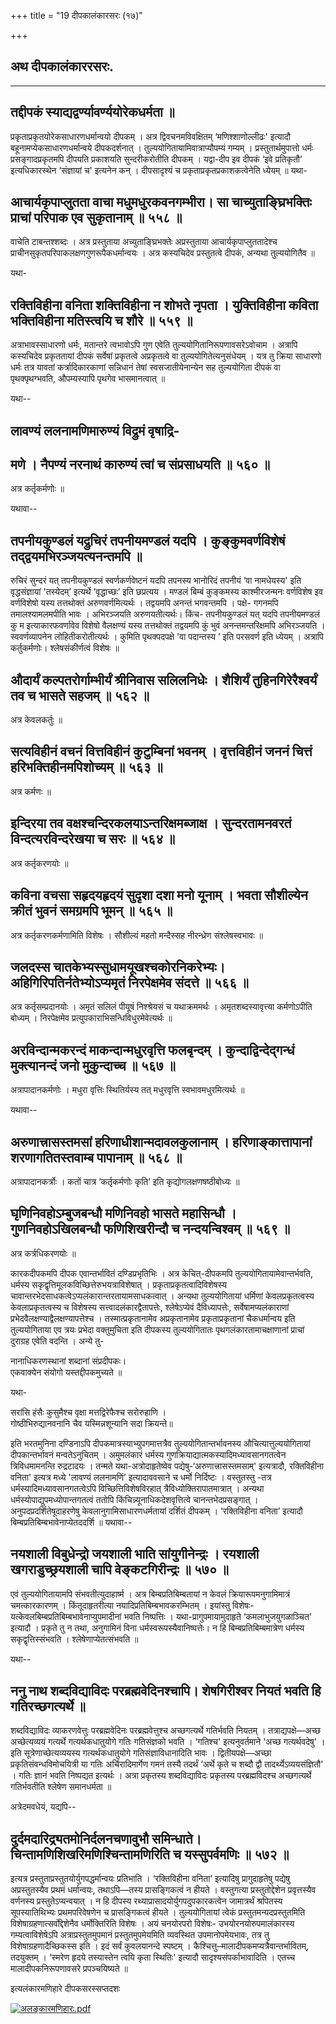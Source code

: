 +++
title = "19 दीपकालंकारसरः (१७)"

+++




## अथ दीपकालंकाररसरः.

------------------------------------------------------------------------



## तद्दीपकं स्याद्यद्वर्ण्यावर्ण्ययोरेकधर्मता ॥

प्रकृताप्रकृतयोरेकसाधारणधर्मान्वयो दीपकम् । अत्र द्विवचनमविवक्षितम्
‘मणिश्शाणोल्लीढः' इत्यादौ बहूनामप्येकसाधारणधर्मान्वये दीपकदर्शनात् ।
तुल्ययोगितायामिवात्राप्यौपम्यं गम्यम् । प्रस्तुतार्थमुपात्तो धर्मः
प्रसङ्गादप्रकृतमपि दीपयति प्रकाशयति सुन्दरीकरोतीति दीपकम् । यद्वा-दीप इव
दीपकं ‘इवे प्रतिकृतौ’ इत्यधिकारस्थेन ‘संज्ञायां च' इत्यनेन कन् ।
दीपसादृश्यं च प्रकृताप्रकृतप्रकाशकत्वेनेति ध्येयम् ॥ यथा-



## आचार्यकृपाप्लुतता वाचा मधुमधुरकवनगम्भीरा। सा चाच्युताङ्घ्रिभक्तिः प्राचां परिपाक एव सुकृतानाम् ॥ ५५८ ॥

वाचेति टाबन्तश्शब्दः । अत्र प्रस्तुताया अच्युताङ्घ्रिभक्तेः
अप्रस्तुताया आचार्यकृपाप्लुततादेश्च
प्राचीनसुकृतपरिपाकलक्षणगुणरूपैकधर्मान्वयः । अत्र कस्यचिदेव प्रस्तुतत्वे
दीपकं, अन्यथा तुल्ययोगितैव ॥

यथा-



## रक्तिविहीना वनिता शक्तिविहीना न शोभते नृपता । युक्तिविहीना कविता भक्तिविहीना मतिस्त्वयि च शौरे ॥ ५५९ ॥

अत्राभावस्साधारणो धर्मः, मतान्तरे त्वभावोऽपि गुण एवेति
तुल्ययोगितानिरूपणावसरेऽवोचाम । अत्रापि कस्यचिदेव प्रकृततायां दीपकं
सर्वेषां प्रकृतत्वे अप्रकृतत्वे वा तुल्ययोगितेत्यनुसंधेयम् । यत्र तु
क्रिया साधारणो धर्मः तत्र यावतां कर्त्रादिकारकाणां सन्निधानं तेषां
स्वसजातीयेनान्येन सह तुल्ययोगिता दीपकं वा पृथक्पृथग्भवति, औपम्यस्यापि
पृथगेव भासमानत्वात् ॥

यथा--



## लावण्यं ललनामणिमारुण्यं विद्रुमं वृषाद्रि-

## मणे । नैपण्यं नरनाथं कारुण्यं त्वां च संप्रसाधयति ॥ ५६० ॥

अत्र कर्तृकर्मणोः ॥

यथावा--



## तपनीयकुण्डलं यद्रुचिरं तपनीयमण्डलं यदपि । कुङ्कुमवर्णविशेषं तद्द्वयमभिरञ्जयत्यनन्तमपि ॥

रुचिरं सुन्दरं यत् तपनीयकुण्डलं स्वर्णकर्णवेष्टनं यदपि तपनस्य भानोरिदं
तपनीयं ‘वा नामधेयस्य' इति वृद्धसंज्ञायां 'तस्येदम्’ इत्यर्थे
‘वृद्धाच्छः’ इति छप्रत्यय । मण्डलं बिम्बं कुङ्कमस्य काश्मीरजन्मनः
वर्णविशेष इव वर्णविशेषो यस्य तत्तथोक्तं अरुणवर्णमित्यर्थः । तद्वयमपि
अनन्तं भगवन्तमपि । पक्षे- गगनमपि तमालश्यामलमपीति भावः । अभिरञ्जयति
अरुणयतीत्यर्थः। किंच- तपनीयकुण्डलं यत् यदपि तपनीयमण्डलं कु म
इत्याकारफवर्णावेव विशेषो वैलक्षण्यं यस्य तत्तथोक्तं तद्वयमपि कुं भुवं
अनन्तमन्तरिक्षमपि अभिरञ्जयति । स्ववर्णव्यापनेन लोहितीकरोतीत्यर्थः ।
कुमिति पृथक्पदपक्षे 'वा पदान्तस्य ’ इति परसवर्ण इति ध्येयम् । अत्रापि
कर्तुकर्मणोः। श्लेषसंकीर्णत्वं विशेषः ॥



## औदार्यं कल्पतरोर्गाम्भीर्यं श्रीनिवास सलिलनिधेः । शैशिर्यं तुहिनगिरेरैश्वर्यं तव च भासते सहजम् ॥ ५६२ ॥

अत्र केवलकर्तुः ॥



## सत्यविहीनं वचनं वित्तविहीनं कुटुम्बिनां भवनम् । वृत्तविहीनं जननं चित्तं हरिभक्तिहीनमपिशोच्यम् ॥ ५६३ ॥

अत्र कर्मणः ॥



## इन्दिरया तव वक्षश्चन्दिरकलयाऽन्तरिक्षमब्जाक्ष । सुन्दरतामनवरतं विन्दत्यरविन्दरेखया च सरः ॥ ५६४ ॥

अत्र कर्तृकरणयोः ॥



## कविना वचसा सहृदयहृदयं सुदृशा दशा मनो यूनाम् । भवता सौशील्येन क्रीतं भुवनं समग्रमपि भूमन् ॥ ५६५ ॥

अत्र कर्तृकरणकर्मणामिति विशेषः । सौशील्यं महतो मन्दैस्सह नीरन्ध्रेण
संश्लेषस्वभावः ॥



## जलदस्स चातकेभ्यस्सुधामयूखश्चकोरनिकरेभ्यः। अहिगिरिपतिर्नतेभ्योऽप्यमृतं निरपेक्षमेव संदत्ते ॥ ५६६ ॥

अत्र कर्तृसम्प्रदानयोः । अमृतं सलिलं पीयूषं निश्श्रेयसं च यथाक्रममर्थः
। अमृतशब्दस्यावृत्त्या कर्मणोऽपीति बोध्यम् । निरपेक्षमेव
प्रत्युपकाराभिसन्धिविधुरमेवेत्यर्थः ॥ 

## अरविन्दान्मकरन्दं माकन्दान्मधुरवृत्ति फलबृन्दम् । कुन्दाद्विन्देद्गन्धं मुक्त्यानन्दं जनो मुकुन्दाच्च ॥ ५६७ ॥

अत्रापादानकर्मणोः । मधुरा वृत्तिः स्थितिर्यस्य तत् मधुरवृत्ति
स्वभावमधुरमित्यर्थः ॥

यथावा--



## अरुणात्त्रासस्तमसां हरिणाधीशान्मदावलकुलानाम् । हरिणाङ्कात्तापानां शरणागतितस्तवाम्ब पापानाम् ॥ ५६८ ॥

अत्रापादानकर्त्रोः । कतों चात्र ‘कर्तृकर्मणोः कृति’ इति
कृद्योगलक्षणषष्ठीबोध्यः ॥



## घृणिनिवहोऽम्बुजबन्धौ मणिनिवहो भासते महासिन्धौ । गुणनिवहोऽखिलबन्धौ फणिशिखरीन्दौ च नन्दयन्विश्वम् ॥ ५६९ ॥

अत्र कर्त्रधिकरणयोः ॥

कारकदीपकमपि दीपक एवान्तर्भावितं दण्डिप्रभृतिभिः । अत्र केचित्-दीपकमपि
तुल्ययोगितायामेवान्तर्भवति, धर्मस्य
सकृद्वृत्तिमूलकविच्छित्तेरुभयत्राविशेषात् । प्रकृताप्रकृतत्वादिविशेषस्य
चावान्तरभेदसाधकत्वेऽप्यलंकारान्तरतायामसाधकत्वात् । अन्यथा तुल्ययोगितायां
धर्मिणां केवलप्रकृतत्वस्य केवलाप्रकृतत्वस्य च विशेषस्य
सत्त्वादलंकारद्वैतापत्तेः, श्लेषेऽप्येवं दैविध्यापत्तेः,
सर्वेषामप्यलंकाराणां प्रभेदवैलक्षण्याद्वैलक्षण्यापत्तेश्च ।
तस्मात्प्रकृतानामेव अप्रकृतानामेव प्रकृताप्रकृतानां चैकधर्मान्वय इति
तुल्ययोगिताया एव त्रयः प्रभेदा वक्तुमुचिता इति दीपकस्य तुल्ययोगितातः
पृथगलंकारतामाचक्षाणानां प्राचां दुराग्रह एवेति वदन्ति । अन्ये तु-

नानाधिकरणस्थानां शब्दानां संप्रदीपकः।  
एकवाक्येन संयोगो यस्तद्दीपकमुच्यते ॥

यथा-

सरांसि हंसैः कुसुमैश्च वृक्षा मत्तद्विरेफैश्च सरोरुहाणि ।  
गोष्ठीभिरुद्यानवनानि चैव यस्मिन्नशून्यानि सदा क्रियन्ते॥

इति भरतमुनिना दण्डिनाऽपि दीपकमात्रस्याभ्युपगमात्तत्रैव
तुल्ययोगितान्तर्भावनस्य औचित्यात्तुल्ययोगितायां दीपकान्तर्भावनं
मन्वतेऽनुचितम् । अमुमलंकारं धर्मस्य
गुणक्रियाद्यात्मकस्यादिमध्यावसानगतत्वेन त्रिविधमामनन्ति रुद्रटादयः ।
तन्मते यथा-अत्रोदाहृतेष्वेव पद्येषु-‘अरुणात्त्रासस्तमसाम्' इत्यत्रादौ,
रक्तिविहीना वनिता' इत्यत्र मध्ये 'लावण्यं ललनामणिं’ इत्यादाववसाने च
धर्मो निर्दिष्टः । वस्तुतस्तु -तत्र धर्मस्यादिमध्यावसानगतत्वेऽपि
विच्छित्तिविशेषविरहात् त्रैविध्योक्तिरापातमात्रात् । अन्यथा
धर्मस्योपाद्युपमध्योपान्तगतत्वं ततोपि किंचिन्न्यूनाधिकदेशवृत्तित्वे
चानन्तभेदप्रसङ्गात् । अनुपदप्रदर्शितेषूदाहरणेषु
केवलानुगामिसाधारणधर्मतायां दर्शितं दीपकम् । ‘रक्तिविहीना वनिता’ इत्यादौ
बिम्बप्रतिबिम्बभावेनाप्येतददर्शि ॥ यथावा--



## नयशाली विबुधेन्द्रो जयशाली भाति सांयुगीनेन्द्रः । रयशाली खगराडुच्छ्रयशाली चापि वेङ्कटगिरीन्द्रः ॥ ५७० ॥

एवं तुल्ययोगितायामपि संभवतीत्युदाहार्ष्म । अत्र बिम्बप्रतिबिम्बतायां न
केवलं क्रियारूपमनुगामिमात्रं चमत्कारकारणम् । किंतूदाहृतरीत्या
नयादिप्रतिबिम्बभावकरम्भितम् । इयांस्तु
विशेषः-यत्केवलबिम्बप्रतिबिम्बभावेनाप्युपमादीनां भवति निष्पत्तिः ।
यथा-प्रागुपमायामुदाहृते ‘कमलाभुजयुगळाञ्चित' इत्यादौ । प्रकृते तु न तथा,
अनुगामिनं विना धर्मस्वरूपस्यैवानिष्पत्तेः। न हि बिम्बप्रतिबिम्बमात्रेण
धर्मस्य सकृद्वृत्तिस्संभवति । श्लेषेणाप्येतत्संभवति ॥

यथा--



## ननु नाथ शब्दविद्याविदः परब्रह्मवेदिनश्चापि। शेषगिरीश्वर नियतं भवति हि गतिरच्छगत्यर्थे ॥

शब्दविद्याविदः व्याकरणवेत्तुः परब्रह्मवेदिनः परब्रह्मवेत्तुश्च
अच्छगत्यर्थे गतिर्भवति नियतम् । तत्राद्यपक्षे—अच्छ अच्छेत्यव्ययं
गत्यर्थे गत्यर्थकधातुयोगे गतिः गतिसंज्ञको भवति । ‘गतिश्च' इत्यनुवर्तमाने
'अच्छ गत्यर्थवदेषु' । इति सूत्रेणाच्छेत्यव्ययस्य गत्यर्थकधातुयोगे
गतिसंज्ञाविधानादिति भावः । द्वितीयपक्षे—अच्छा प्रकृतिसंवन्धविमोचयित्री
या गतिः अर्चिरादिमार्गेण गमनं तस्यै तदर्थं ‘अर्थे कृते च शब्दौ द्वौ
तादर्थ्येऽव्ययसंज्ञितौ' । गतिः ज्ञानं भवति निष्पद्यत इत्यर्थः । अत्रा
प्रकृतस्य शब्दविद्याविदः प्रकृतस्य परब्रह्मविदश्च अच्छगत्यर्थे
गतिर्भवतीति श्लेषेण समानधर्मता ॥

अत्रेदमवधेयं, यद्यपि--



## दुर्दमदारिद्र्यतमोनिर्दलनचणावुभौ समिन्धाते। चिन्तामणिशिखरिमणिश्चिन्तामणिरिति च यस्सुपर्वमणिः ॥ ५७२ ॥

इत्यत्र प्रस्तुताप्रस्तुतयोर्युगपद्धर्मान्वयः प्रतिभाति । ‘रक्तिविहीना
वनिता’ इत्यादिषु प्रागुदाहृतेषु पद्येषु अप्रस्तुतस्यैव प्रथमं
धर्मान्वयः, तथाऽपि—तस्य प्रासङ्गिकत्वं न हीयते । वस्तुगत्या
प्रस्तुतोद्देशेन प्रवृत्तस्यैव वर्णनस्य प्रस्तुतेऽप्यन्वयात् । न हि
दीपस्य रथ्याप्रासादयोर्युगपदुपकारकत्वेन जामात्रर्थं श्रपितस्य
सूपस्यातिथिभ्यः प्रथमपरिवेषणेन च प्रासङ्गिकत्वं हीयते । तुल्ययोगितायां
त्वेकं प्रस्तुतमन्यदप्रस्तुतमिति विशेषाग्रहणात्सर्वोद्देशेनैव
धर्मोक्तिरिति विशेषः । अयं चनयोरपरो विशेषः- उभयोरनयोरुपमालंकारस्य
गम्यत्वाविशेषेऽपि अत्राप्रस्तुतमुपमानं प्रस्तुतमुपमेयमिति व्यवस्थित
उपमानोपमेयभावः, तत्र तु विशेषाग्रहणादैच्छिकस्स इति । इदं सर्वं
कुवलयानन्दे स्पष्टम् । कैश्चित्तु–मालादीपकमप्यत्रैवान्तर्भावितम्,
तदयुक्तम् । ‘स्मरेण हृदये तस्यास्तेन त्वयि कृता स्थितिः' इत्यादौ
सादृश्यसंपर्काभावादिति । एतच्च मालादीपकनिरूपणावसरे प्रपञ्चयिष्यते ॥



इत्यलंकारमणिहारे दीपकसरस्सप्तदशः

[![अलङ्कारमणिहारः.pdf](//upload.wikimedia.org/wikisource/sa/thumb/3/3b/%E0%A4%85%E0%A4%B2%E0%A4%99%E0%A5%8D%E0%A4%95%E0%A4%BE%E0%A4%B0%E0%A4%AE%E0%A4%A3%E0%A4%BF%E0%A4%B9%E0%A4%BE%E0%A4%B0%E0%A4%83.pdf/page339-390px-%E0%A4%85%E0%A4%B2%E0%A4%99%E0%A5%8D%E0%A4%95%E0%A4%BE%E0%A4%B0%E0%A4%AE%E0%A4%A3%E0%A4%BF%E0%A4%B9%E0%A4%BE%E0%A4%B0%E0%A4%83.pdf.jpg)](/w/index.php?title=%E0%A4%B8%E0%A4%9E%E0%A5%8D%E0%A4%9A%E0%A4%BF%E0%A4%95%E0%A4%BE:%E0%A4%85%E0%A4%B2%E0%A4%99%E0%A5%8D%E0%A4%95%E0%A4%BE%E0%A4%B0%E0%A4%AE%E0%A4%A3%E0%A4%BF%E0%A4%B9%E0%A4%BE%E0%A4%B0%E0%A4%83.pdf&page=339)

